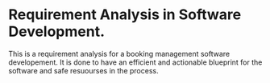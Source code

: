 # Requirement Analysis in Software Development.
This is a requirement analysis for a booking management software developement. It is done to have an efficient and actionable blueprint for the software and safe resuourses in the process.
